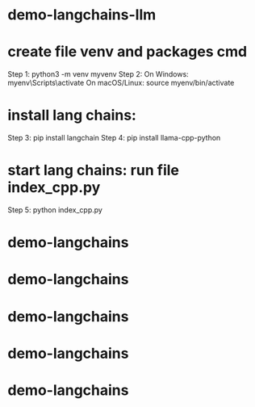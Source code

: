 # demo-langchains-llm

# create file venv and packages cmd
  Step 1: python3 -m venv myvenv
  Step 2: 
    On Windows: myenv\Scripts\activate
    On macOS/Linux: source myenv/bin/activate
# install lang chains:
  Step 3: pip install langchain
  Step 4: pip install llama-cpp-python
# start lang chains:  run file index_cpp.py
  Step 5: python index_cpp.py



   
# demo-langchains
# demo-langchains
# demo-langchains
# demo-langchains
# demo-langchains
